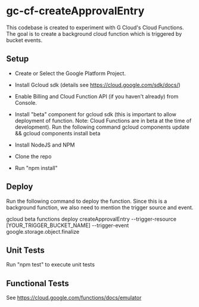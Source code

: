 # gc-cf-createApprovalEntry
This codebase is created to experiment with G Cloud's Cloud Functions. The goal is to create a background cloud function which is triggered by bucket events. 

## Setup
- Create or Select the Google Platform Project.
- Install Gcloud sdk (details see https://cloud.google.com/sdk/docs/)
- Enable Billing and Cloud Function API (if you haven't already) from Console.
- Install "beta" component for gcloud sdk (this is important to allow deployment of function. Note: Cloud Functions are in beta at the time of development). Run the following command
  gcloud components update &&
  gcloud components install beta

- Install NodeJS and NPM
- Clone the repo
- Run "npm install"

## Deploy
Run the following command to deploy the function. Since this is a background function, we also need to mention the trigger source and event. 

gcloud beta functions deploy createApprovalEntry --trigger-resource [YOUR_TRIGGER_BUCKET_NAME] --trigger-event google.storage.object.finalize

## Unit Tests
Run "npm test" to execute unit tests

## Functional Tests
See https://cloud.google.com/functions/docs/emulator

